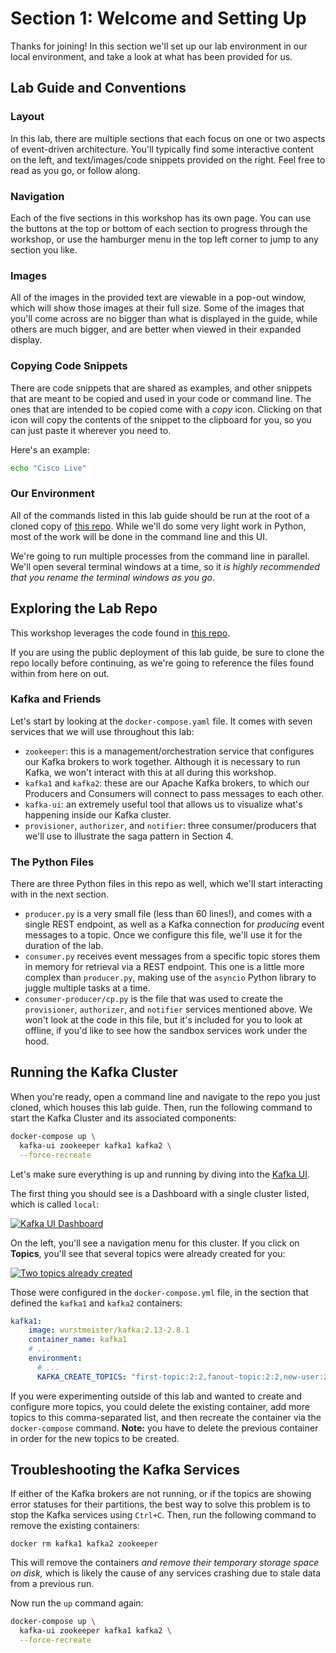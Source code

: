 # Section 1: Welcome and Setting Up

Thanks for joining!  In this section we'll set up our lab environment in our local environment, and take a look at what has been provided for us.

## Lab Guide and Conventions

### Layout

In this lab, there are multiple sections that each focus on one or two aspects of event-driven architecture.  You'll typically find some interactive content on the left, and text/images/code snippets provided on the right.  Feel free to read as you go, or follow along.

### Navigation

Each of the five sections in this workshop has its own page.  You can use the buttons at the top or bottom of each section to progress through the workshop, or use the hamburger menu in the top left corner to jump to any section you like.

### Images

All of the images in the provided text are viewable in a pop-out window, which will show those images at their full size.  Some of the images that you'll come across are no bigger than what is displayed in the guide, while others are much bigger, and are better when viewed in their expanded display.

### Copying Code Snippets

There are code snippets that are shared as examples, and other snippets that are meant to be copied and used in your code or command line.  The ones that are intended to be copied come with a *copy* icon.  Clicking on that icon will copy the contents of the snippet to the clipboard for you, so you can just paste it wherever you need to. 

Here's an example:

<span class="copy"></span>
```sh
echo "Cisco Live"
```

### Our Environment

All of the commands listed in this lab guide should be run at the root of a cloned copy of [this repo](https://github.com/colinjlacy/clus24).  While we'll do some very light work in Python, most of the work will be done in the command line and this UI. 

We're going to run multiple processes from the command line in parallel.  We'll open several terminal windows at a time, so it *is highly recommended that you rename the terminal windows as you go*.

## Exploring the Lab Repo

This workshop leverages the code found in [this repo](https://github.com/colinjlacy/clus24-devwks-2047). 

If you are using the public deployment of this lab guide, be sure to clone the repo locally before continuing, as we're going to reference the files found within from here on out.  

### Kafka and Friends

Let's start by looking at the `docker-compose.yaml` file.  It comes with seven services that we will use throughout this lab:
- `zookeeper`: this is a management/orchestration service that configures our Kafka brokers to work together. Although it is necessary to run Kafka, we won't interact with this at all during this workshop.
- `kafka1` and `kafka2`: these are our Apache Kafka brokers, to which our Producers and Consumers will connect to pass messages to each other.
- `kafka-ui`: an extremely useful tool that allows us to visualize what's happening inside our Kafka cluster.
- `provisioner`, `authorizer`, and `notifier`: three consumer/producers that we'll use to illustrate the saga pattern in Section 4.

### The Python Files

There are three Python files in this repo as well, which we'll start interacting with in the next section.
- `producer.py` is a very small file (less than 60 lines!), and comes with a single REST endpoint, as well as a Kafka connection for *producing* event messages to a topic.  Once we configure this file, we'll use it for the duration of the lab.
- `consumer.py` receives event messages from a specific topic stores them in memory for retrieval via a REST endpoint. This one is a little more complex than `producer.py`, making use of the `asyncio` Python library to juggle multiple tasks at a time.
- `consumer-producer/cp.py` is the file that was used to create the `provisioner`, `authorizer`, and `notifier` services mentioned above. We won't look at the code in this file, but it's included for you to look at offline, if you'd like to see how the sandbox services work under the hood.

## Running the Kafka Cluster

When you're ready, open a command line and navigate to the repo you just cloned, which houses this lab guide.  Then, run the following command to start the Kafka Cluster and its associated components:

<span class="copy"></span>
```sh
docker-compose up \
  kafka-ui zookeeper kafka1 kafka2 \
  --force-recreate
```

Let's make sure everything is up and running by diving into the [Kafka UI](http://localhost:8080).

The first thing you should see is a Dashboard with a single cluster listed, which is called `local`:

<a href="images/s1.1.png" class="glightbox">
    <img src="images/s1.1.png" alt="Kafka UI Dashboard"/>
</a>

On the left, you'll see a navigation menu for this cluster.  If you click on **Topics**, you'll see that several topics were already created for you:

<a href="images/s1.2.png" class="glightbox">
    <img src="images/s1.2.png" alt="Two topics already created"/>
</a>

Those were configured in the `docker-compose.yml` file, in the section that defined the `kafka1` and `kafka2` containers:
```yaml
kafka1:
    image: wurstmeister/kafka:2.13-2.8.1
    container_name: kafka1
    # ...
    environment:
      # ...
      KAFKA_CREATE_TOPICS: "first-topic:2:2,fanout-topic:2:2,new-user:2:2,authorize:2:2,notify:2:2,notified:2:2,dlq:2:2"
```

If you were experimenting outside of this lab and wanted to create and configure more topics, you could delete the existing container, add more topics to this comma-separated list, and then recreate the container via the `docker-compose` command. **Note:** you have to delete the previous container in order for the new topics to be created.

## Troubleshooting the Kafka Services

If either of the Kafka brokers are not running, or if the topics are showing error statuses for their partitions, the best way to solve this problem is to stop the Kafka services using `Ctrl+C`. Then, run the following command to remove the existing containers:

<span class="copy"></span>
```shell
docker rm kafka1 kafka2 zookeeper
```

This will remove the containers *and remove their temporary storage space on disk,* which is likely the cause of any services crashing due to stale data from a previous run.

Now run the `up` command again:

<span class="copy"></span>
```sh
docker-compose up \
  kafka-ui zookeeper kafka1 kafka2 \
  --force-recreate
```

